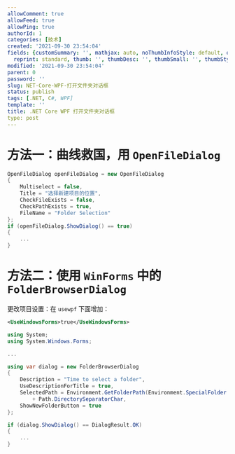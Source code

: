 ```yaml
---
allowComment: true
allowFeed: true
allowPing: true
authorId: 1
categories: [技术]
created: '2021-09-30 23:54:04'
fields: {customSummary: '', mathjax: auto, noThumbInfoStyle: default, outdatedNotice: 'no',
  reprint: standard, thumb: '', thumbDesc: '', thumbSmall: '', thumbStyle: default}
modified: '2021-09-30 23:54:04'
parent: 0
password: ''
slug: NET-Core-WPF-打开文件夹对话框
status: publish
tags: [.NET, C#, WPF]
template: ''
title: .NET Core WPF 打开文件夹对话框
type: post
---
```

# 方法一：曲线救国，用 `OpenFileDialog`

```C#
OpenFileDialog openFileDialog = new OpenFileDialog
{
	Multiselect = false,
	Title = "选择新建项目的位置",
	CheckFileExists = false,
	CheckPathExists = true,
	FileName = "Folder Selection"
};
if (openFileDialog.ShowDialog() == true)
{
	...
}
```

# 方法二：使用 `WinForms` 中的 `FolderBrowserDialog`

更改项目设置：在 `usewpf` 下面增加：

```xml
<UseWindowsForms>true</UseWindowsForms>
```

```C#
using System;
using System.Windows.Forms;

...

using var dialog = new FolderBrowserDialog
{
    Description = "Time to select a folder",
    UseDescriptionForTitle = true,
    SelectedPath = Environment.GetFolderPath(Environment.SpecialFolder.DesktopDirectory)
        + Path.DirectorySeparatorChar,
    ShowNewFolderButton = true
};

if (dialog.ShowDialog() == DialogResult.OK)
{
    ...
}
```

